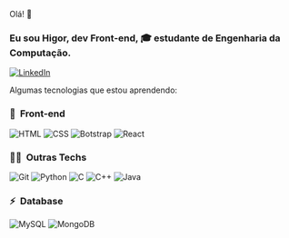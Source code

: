 Olá! 👋

### Eu sou Higor, dev Front-end, 🎓 estudante de Engenharia da Computação. 
<div align="start">
<p>
<a href="https://www.linkedin.com/in/felipe-me"><img src="https://img.shields.io/badge/-LinkedIn-020114?style=for-the-badge&amp;logo=linkedin&amp;logoColor=EBD03E&amp;color:FFF" alt="LinkedIn"></a>
</p>
</div>

Algumas tecnologias que estou aprendendo:

### 🎨 &nbsp;Front-end

![HTML](https://img.shields.io/badge/HTML-239120?style=for-the-badge&logo=html5&logoColor=white)
![CSS](	https://img.shields.io/badge/CSS-239120?&style=for-the-badge&logo=css3&logoColor=white)
![Botstrap](https://img.shields.io/badge/Bootstrap-563D7C?style=for-the-badge&logo=bootstrap&logoColor=white)
![React](https://img.shields.io/badge/React-20232A?style=for-the-badge&logo=react&logoColor=61DAFB)

### 👩‍💻 &nbsp;Outras Techs

![Git](https://img.shields.io/badge/GIT-E44C30?style=for-the-badge&logo=git&logoColor=white)
![Python](https://img.shields.io/badge/Python-3776AB?style=for-the-badge&logo=python&logoColor=white)
![C](https://img.shields.io/badge/C-00599C?style=for-the-badge&logo=c&logoColor=white)
![C++](https://img.shields.io/badge/C%2B%2B-00599C?style=for-the-badge&logo=c%2B%2B&logoColor=white)
![Java](https://img.shields.io/badge/Java-ED8B00?style=for-the-badge&logo=openjdk&logoColor=white)



### ⚡ &nbsp;Database
![MySQL](https://img.shields.io/badge/MySQL-00000F?style=for-the-badge&logo=mysql&logoColor=white)
![MongoDB](https://img.shields.io/badge/MongoDB-4EA94B?style=for-the-badge&logo=mongodb&logoColor=white)






















<!--# Olá, me chamo Higor ! 
## Bem vindo ao meu perfil GitHub ✌️😎

## Tecnologias e Ferramentas -- 
<div style="display: inline">
  <img align="center" alt="javascript" width="50"  src="https://cdn.jsdelivr.net/gh/devicons/devicon/icons/javascript/javascript-original.svg" />

   <img align="center" alt="react" width="50" src="https://cdn.jsdelivr.net/gh/devicons/devicon/icons/react/react-original.svg" />

   <img align="center" alt="angular" width="50" src="https://cdn.jsdelivr.net/gh/devicons/devicon/icons/angularjs/angularjs-original.svg" />
  
  <img align="center" alt="html" width="50"  src="https://cdn.jsdelivr.net/gh/devicons/devicon/icons/html5/html5-original-wordmark.svg"  />
  
  <img align="center" alt="css" width="50" src="https://cdn.jsdelivr.net/gh/devicons/devicon/icons/css3/css3-original-wordmark.svg" />
  
  <img align="center" alt="bootstrap" width="50" src="https://cdn.jsdelivr.net/gh/devicons/devicon/icons/bootstrap/bootstrap-original.svg" />
   
  <img align="center" alt="python" width="50" src="https://cdn.jsdelivr.net/gh/devicons/devicon/icons/python/python-original.svg" />
  
  <img align="center" alt="java" width="50" src="https://cdn.jsdelivr.net/gh/devicons/devicon/icons/java/java-original-wordmark.svg" />
  
  <img align="center" alt="mysql" width="50"  src="https://cdn.jsdelivr.net/gh/devicons/devicon/icons/mysql/mysql-original-wordmark.svg"  />
  
  <img align="center" alt="git" width="50" src="https://cdn.jsdelivr.net/gh/devicons/devicon/icons/git/git-original.svg" />
  
</div><br/>

  
</div>


**HigorAzvedo/HigorAzvedo** is a ✨ _special_ ✨ repository because its `README.md` (this file) appears on your GitHub profile.

Here are some ideas to get you started:

- 🔭 I’m currently working on ...
- 🌱 I’m currently learning ...
- 👯 I’m looking to collaborate on ...
- 🤔 I’m looking for help with ...
- 💬 Ask me about ...
- 📫 How to reach me: ...
- 😄 Pronouns: ...
- ⚡ Fun fact: ...
-->
